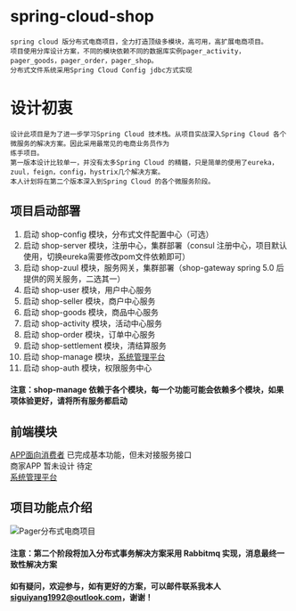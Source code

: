 # spring-cloud-shop
    spring cloud 版分布式电商项目，全力打造顶级多模块，高可用，高扩展电商项目。
    项目使用分库设计方案，不同的模块依赖不同的数据库实例pager_activity，pager_goods，pager_order，pager_shop。
    分布式文件系统采用Spring Cloud Config jdbc方式实现
# 设计初衷
    设计此项目是为了进一步学习Spring Cloud 技术栈。从项目实战深入Spring Cloud 各个微服务的解决方案。因此采用最常见的电商业务员作为
    练手项目。
    第一版本设计比较单一，并没有太多Spring Cloud 的精髓，只是简单的使用了eureka，zuul，feign，config，hystrix几个解决方案。
    本人计划将在第二个版本深入到Spring Cloud 的各个微服务阶段。 
## 项目启动部署
1. 启动 shop-config 模块，分布式文件配置中心（可选）
2. 启动 shop-server 模块，注册中心，集群部署（consul 注册中心，项目默认使用，切换eureka需要修改pom文件依赖即可）
3. 启动 shop-zuul 模块，服务网关，集群部署（shop-gateway spring 5.0 后提供的网关服务，二选其一）
4. 启动 shop-user 模块，用户中心服务 
5. 启动 shop-seller 模块，商户中心服务
6. 启动 shop-goods 模块，商品中心服务
7. 启动 shop-activity 模块，活动中心服务
8. 启动 shop-order 模块，订单中心服务
9. 启动 shop-settlement 模块，清结算服务
10. 启动 shop-manage 模块，[系统管理平台](https://github.com/SiGuiyang/vue-shop-admin.git)
11. 启动 shop-auth 模块，权限服务中心

#### 注意：shop-manage 依赖于各个模块，每一个功能可能会依赖多个模块，如果项体验更好，请将所有服务都启动
## 前端模块
[APP面向消费者](https://github.com/SiGuiyang/vue-cloud-shop.git) 已完成基本功能，但未对接服务接口<br />
商家APP 暂未设计 待定 <br />
[系统管理平台](https://github.com/SiGuiyang/vue-shop-admin.git)
## 项目功能点介绍
![Pager分布式电商项目](http://pk6b0a7n8.bkt.clouddn.com/Pager_Shop.png "Pager分布式电商项目")

#### 注意：第二个阶段将加入分布式事务解决方案采用 Rabbitmq 实现，消息最终一致性解决方案
#### 如有疑问，欢迎参与，如有更好的方案，可以邮件联系我本人**siguiyang1992@outlook.com**，谢谢！

